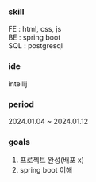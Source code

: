 ### skill
FE : html, css, js </br>
BE : spring boot </br>
SQL : postgresql </br>

### ide
intellij

### period
2024.01.04 ~ 2024.01.12

### goals
1. 프로젝트 완성(배포 x)
2. spring boot 이해
